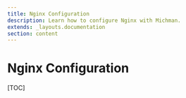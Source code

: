 ```yaml
---
title: Nginx Configuration
description: Learn how to configure Nginx with Michman.
extends: _layouts.documentation
section: content
---
```


# Nginx Configuration

[TOC]
